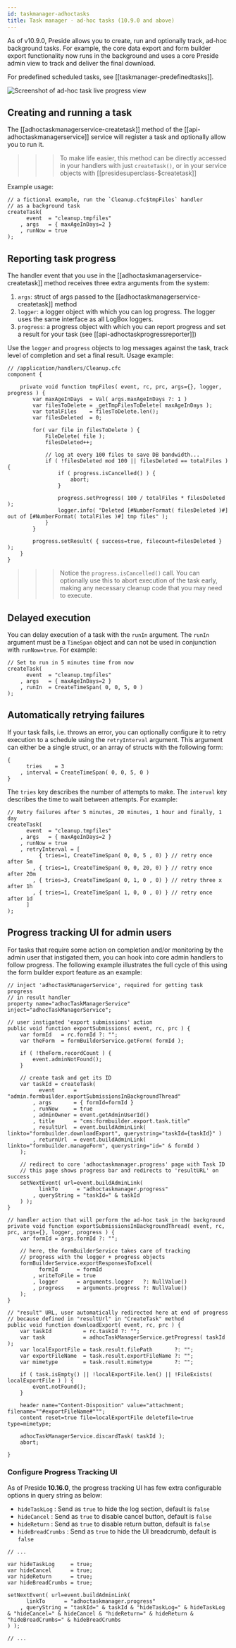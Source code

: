 ```yaml
---
id: taskmanager-adhoctasks
title: Task manager - ad-hoc tasks (10.9.0 and above)
---
```


As of v10.9.0, Preside allows you to create, run and optionally track, ad-hoc background tasks. For example, the core data export and form builder export functionality now runs in the background and uses a core Preside admin view to track and deliver the final download.

For predefined scheduled tasks, see [[taskmanager-predefinedtasks]].

![Screenshot of ad-hoc task live progress view](images/screenshots/adhoc-task.jpg)

## Creating and running a task

The [[adhoctaskmanagerservice-createtask]] method of the [[api-adhoctaskmanagerservice]] service will register a task and optionally allow you to run it.

>>> To make life easier, this method can be directly accessed in your handlers with just `createTask()`, or in your service objects with [[presidesuperclass-$createtask]]

Example usage:

```luceescript
// a fictional example, run the `Cleanup.cfc$tmpFiles` handler
// as a background task
createTask(
	  event  = "cleanup.tmpfiles"
	, args   = { maxAgeInDays=2 }
	, runNow = true
);
```

## Reporting task progress

The handler event that you use in the [[adhoctaskmanagerservice-createtask]] method receives three extra arguments from the system:

1. `args`: struct of args passed to the [[adhoctaskmanagerservice-createtask]]  method
2. `logger`: a logger object with which you can log progress. The logger uses the same interface as all LogBox loggers.
3. `progress`: a progress object with which you can report progress and set a result for your task (see [[api-adhoctaskprogressreporter]])

Use the `logger` and `progress` objects to log messages against the task, track level of completion and set a final result. Usage example:

```luceescript
// /application/handlers/Cleanup.cfc
component {

	private void function tmpFiles( event, rc, prc, args={}, logger, progress ) {
		var maxAgeInDays  = Val( args.maxAgeInDays ?: 1 )
		var filesToDelete = _getTmpFilesToDelete( maxAgeInDays );
		var totalFiles    = filesToDelete.len();
		var filesDeleted  = 0;

		for( var file in filesToDelete ) {
			FileDelete( file );
			filesDeleted++;

			// log at every 100 files to save DB bandwidth...
			if ( !filesDeleted mod 100 || filesDeleted == totalFiles ) {
				if ( progress.isCancelled() ) {
					abort;
				}

				progress.setProgress( 100 / totalFiles * filesDeleted );
				logger.info( "Deleted [#NumberFormat( filesDeleted )#] out of [#NumberFormat( totalFiles )#] tmp files" );
			}
		}

		progress.setResult( { success=true, filecount=filesDeleted } );
	}
}
```

>>> Notice the `progress.isCancelled()` call. You can optionally use this to abort execution of the task early, making any necessary cleanup code that you may need to execute.

## Delayed execution

You can delay execution of a task with the `runIn` argument. The `runIn` argument must be a `TimeSpan` object and can not be used in conjunction with `runNow=true`. For example:

```luceescript
// Set to run in 5 minutes time from now
createTask(
	  event  = "cleanup.tmpfiles"
	, args   = { maxAgeInDays=2 }
	, runIn  = CreateTimeSpan( 0, 0, 5, 0 )
);
```

## Automatically retrying failures

If your task fails, i.e. throws an error, you can optionally configure it to retry execution to a schedule using the `retryInterval` argument. This argument can either be a single struct, or an array of structs with the following form:

```luceescript
{
	  tries    = 3
	, interval = CreateTimeSpan( 0, 0, 5, 0 )
}
```

The `tries` key describes the number of attempts to make. The `interval` key describes the time to wait between attempts. For example:

```luceescript
// Retry failures after 5 minutes, 20 minutes, 1 hour and finally, 1 day
createTask(
	  event  = "cleanup.tmpfiles"
	, args   = { maxAgeInDays=2 }
	, runNow = true
	, retryInterval = [
		  { tries=1, CreateTimeSpan( 0, 0, 5 , 0) } // retry once after 5m
		, { tries=1, CreateTimeSpan( 0, 0, 20, 0) } // retry once after 20m
		, { tries=3, CreateTimeSpan( 0, 1, 0 , 0) } // retry three x after 1h
		, { tries=1, CreateTimeSpan( 1, 0, 0 , 0) } // retry once after 1d
	  ]
);
```

## Progress tracking UI for admin users

For tasks that require some action on completion and/or monitoring by the admin user that instigated them, you can hook into core admin handlers to follow progress. The following example illustrates the full cycle of this using the form builder export feature as an example:

```luceescript
// inject 'adhocTaskManagerService', required for getting task progress
// in result handler
property name="adhocTaskManagerService" inject="adhocTaskManagerService";

// user instigated 'export submissions' action
public void function exportSubmissions( event, rc, prc ) {
	var formId   = rc.formId ?: "";
	var theForm  = formBuilderService.getForm( formId );

	if ( !theForm.recordCount ) {
		event.adminNotFound();
	}

	// create task and get its ID
	var taskId = createTask(
		  event      = "admin.formbuilder.exportSubmissionsInBackgroundThread"
		, args       = { formId=formId }
		, runNow     = true
		, adminOwner = event.getAdminUserId()
		, title      = "cms:formbuilder.export.task.title"
		, resultUrl  = event.buildAdminLink( linkto="formbuilder.downloadExport", querystring="taskId={taskId}" )
		, returnUrl  = event.buildAdminLink( linkto="formbuilder.manageForm", querystring="id=" & formId )
	);

	// redirect to core 'adhoctaskmanager.progress' page with Task ID
	// this page shows progress bar and redirects to 'resultURL' on success
	setNextEvent( url=event.buildAdminLink(
		  linkTo      = "adhoctaskmanager.progress"
		, queryString = "taskId=" & taskId
	) );
}

// handler action that will perform the ad-hoc task in the background
private void function exportSubmissionsInBackgroundThread( event, rc, prc, args={}, logger, progress ) {
	var formId = args.formId ?: "";

	// here, the formBuilderService takes care of tracking
	// progress with the logger + progress objects
	formBuilderService.exportResponsesToExcel(
		  formId      = formId
		, writeToFile = true
		, logger      = arguments.logger   ?: NullValue()
		, progress    = arguments.progress ?: NullValue()
	);
}

// "result" URL, user automatically redirected here at end of progress
// because defined in "resultUrl" in "CreateTask" method
public void function downloadExport( event, rc, prc ) {
	var taskId          = rc.taskId ?: "";
	var task            = adhocTaskManagerService.getProgress( taskId );
	var localExportFile = task.result.filePath       ?: "";
	var exportFileName  = task.result.exportFileName ?: "";
	var mimetype        = task.result.mimetype       ?: "";

	if ( task.isEmpty() || !localExportFile.len() || !FileExists( localExportFile ) ) {
		event.notFound();
	}

	header name="Content-Disposition" value="attachment; filename=""#exportFileName#""";
	content reset=true file=localExportFile deletefile=true type=mimetype;

	adhocTaskManagerService.discardTask( taskId );
	abort;

}
```

### Configure Progress Tracking UI

As of Preside **10.16.0**, the progress tracking UI has few extra configurable options in query string as below:

- `hideTaskLog` : Send as `true` to hide the log section, default is `false`
- `hideCancel` : Send as `true` to disable cancel button, default is `false`
- `hideReturn` : Send as `true` to disable return button, default is `false`
- `hideBreadCrumbs` : Send as `true` to hide the UI breadcrumb, default is `false`

```luceescript
// ...

var hideTaskLog     = true;
var hideCancel      = true;
var hideReturn      = true;
var hideBreadCrumbs = true;

setNextEvent( url=event.buildAdminLink(
	  linkTo      = "adhoctaskmanager.progress"
	, queryString = "taskId=" & taskId & "hideTaskLog=" & hideTaskLog & "hideCancel=" & hideCancel & "hideReturn=" & hideReturn & "hideBreadCrumbs=" & hideBreadCrumbs
) );

// ...
```